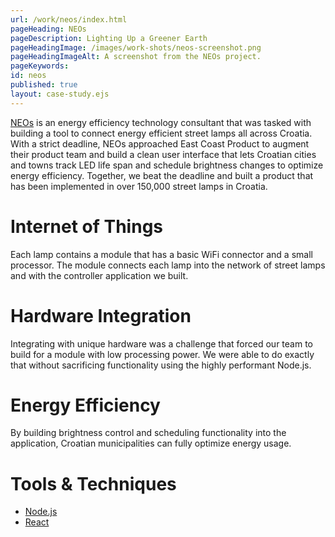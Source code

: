 ```yaml
---
url: /work/neos/index.html
pageHeading: NEOs
pageDescription: Lighting Up a Greener Earth
pageHeadingImage: /images/work-shots/neos-screenshot.png
pageHeadingImageAlt: A screenshot from the NEOs project.
pageKeywords:
id: neos
published: true
layout: case-study.ejs
---
```


<p class="paragraph--major"><a href="http://www.neos-ict.com/">NEOs</a> is an energy efficiency technology consultant that was tasked with building a tool to connect energy efficient street lamps all across Croatia. With a strict deadline, NEOs approached East Coast Product to augment their product team and build a clean user interface that lets Croatian cities and towns track LED life span and schedule brightness changes to optimize energy efficiency. Together, we beat the deadline and built a product that has been implemented in over 150,000 street lamps in Croatia.</p>

<h1 class="text-heading-one">Internet of Things</h1>

<p>Each lamp contains a module that has a basic WiFi connector and a small processor. The module connects each lamp into the network of street lamps and with the controller application we built.</p>

<h1 class="text-heading-one">Hardware Integration</h1>

<p>Integrating with unique hardware was a challenge that forced our team to build for a module with low processing power. We were able to do exactly that without sacrificing functionality using the highly performant Node.js.</p>

<h1 class="text-heading-one">Energy Efficiency</h1>

<p>By building brightness control and scheduling functionality into the application, Croatian municipalities can fully optimize energy usage.</p>

<h1 class="text-heading-one">Tools &amp; Techniques</h1>

<ul>
  <li><a href="/technologies/node">Node.js</a></li>
  <li><a href="/technologies/react">React</a></li>
</ul>